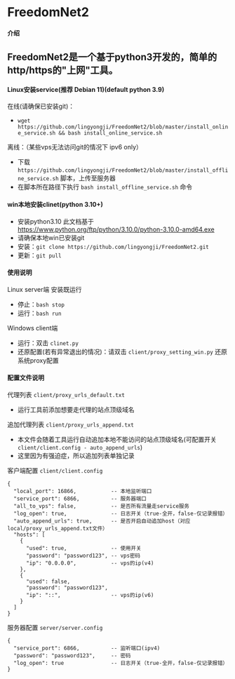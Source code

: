 
# FreedomNet2

#### 介绍
FreedomNet2是一个基于python3开发的，简单的http/https的"上网"工具。
- 
#### Linux安装service(推荐 Debian 11)(default python 3.9)
在线(请确保已安装git)：
- ```wget https://github.com/lingyongji/FreedomNet2/blob/master/install_online_service.sh && bash install_online_service.sh```

离线：（某些vps无法访问git的情况下 ipv6 only）
- 下载 ```https://github.com/lingyongji/FreedomNet2/blob/master/install_offline_service.sh``` 脚本，上传至服务器
- 在脚本所在路径下执行 ```bash install_offline_service.sh``` 命令

#### win本地安装clinet(python 3.10+)
- 安装python3.10 此文档基于 https://www.python.org/ftp/python/3.10.0/python-3.10.0-amd64.exe
- 请确保本地win已安装git
- 安装：```git clone https://github.com/lingyongji/FreedomNet2.git```
- 更新：```git pull```

#### 使用说明
Linux server端 安装既运行
- 停止：```bash stop```
- 运行：```bash run```

Windows client端
- 运行：双击 ```clinet.py```
- 还原配置(若有异常退出的情况)：请双击 ```client/proxy_setting_win.py``` 还原系统proxy配置

#### 配置文件说明
代理列表 ```client/proxy_urls_default.txt```
- 运行工具前添加想要走代理的站点顶级域名

追加代理列表 ```client/proxy_urls_append.txt```
- 本文件会随着工具运行自动追加本地不能访问的站点顶级域名(可配置开关 ```client/client.config - auto_append_urls```)
- 这里因为有强迫症，所以追加列表单独记录

客户端配置 ```client/client.config```
```
{
  "local_port": 16866,           -- 本地监听端口
  "service_port": 6866,          -- 服务器端口
  "all_to_vps": false,           -- 是否所有流量走service服务
  "log_open": true,              -- 日志开关（true-全开，false-仅记录报错）
  "auto_append_urls": true,      -- 是否开启自动追加host（对应local/proxy_urls_append.txt文件）
  "hosts": [
    {
      "used": true,              -- 使用开关
      "password": "password123", -- vps密码
      "ip": "0.0.0.0",           -- vps的ip(v4)
    },
    {
      "used": false,
      "password": "password123",
      "ip": "::",                -- vps的ip(v6)
    }
  ]
}
```

服务器配置 ```server/server.config```
```
{
  "service_port": 6866,          -- 监听端口(ipv4)
  "password": "password123",     -- 密码
  "log_open": true               -- 日志开关（true-全开，false-仅记录报错）
}
```
